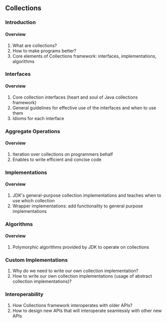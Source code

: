 ## Collections ##

### Introduction ###
#### Overview ####
1. What are collections?
2. How to make programs better?
3. Core elements of Collections framework: interfaces, implementations, algorithms


### Interfaces ###
#### Overview ####
1. Core collection interfaces (heart and soul of Java collections framework)
2. General guidelines for effective use of the interfaces and when to use them
3. Idioms for each interface

### Aggregate Operations ###
#### Overview ####
1. Iteration over collections on programmers behalf
2. Enables to write efficient and concise code

### Implementations ###
#### Overview ####
1. JDK's general-purpose collection implementations and teaches when to use which collection
2. Wrapper implementations: add functionality to general purpose implementations

### Algorithms ###
#### Overview ####
1. Polymorphic algorithms provided by JDK to operate on collections

### Custom Implementations ###
1. Why do we need to write our own collection implementation?
2. How to write our own collection implementations (usage of abstract collection implementations)?

### Interoperability ###
1. How Collections framework interoperates with older APIs?
2. How to design new APIs that will interoperate seamlessly with other new APIs
